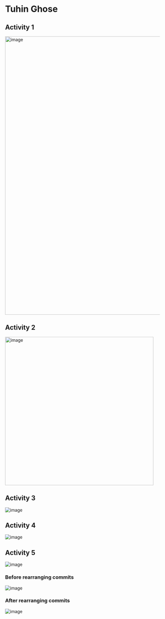 # Tuhin Ghose

## Activity 1
<img width="906" alt="image" src="https://github.com/ghosetuhin/ECE444-F2023-Assignment1/assets/71938696/c1d9e629-754d-42d7-802e-8f9259010fc7">

## Activity 2
<img width="483" alt="image" src="https://github.com/ghosetuhin/ECE444-F2023-Assignment1/assets/71938696/f5e34828-88ac-436f-bbbf-71abbbb71676">

## Activity 3
![image](https://github.com/ghosetuhin/ECE444-F2023-Assignment1/assets/71938696/86ff75be-9b9a-4720-9ffe-43ed7810c600)

## Activity 4
![image](https://github.com/ghosetuhin/ECE444-F2023-Assignment1/assets/71938696/530ddc4f-62cf-49d5-9b10-bce05ecf29b2)

## Activity 5
![image](https://github.com/ghosetuhin/ECE444-F2023-Assignment1/assets/71938696/9b4545ab-890a-4fa4-bbbf-bf9a576866ba)
### Before rearranging commits
![image](https://github.com/ghosetuhin/ECE444-F2023-Assignment1/assets/71938696/1414ad9b-49c0-4f9e-8776-b0018032661e)
### After rearranging commits
![image](https://github.com/ghosetuhin/ECE444-F2023-Assignment1/assets/71938696/fade2011-d6a4-47a7-b4ca-dea683a77a5c)
